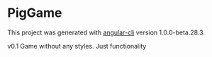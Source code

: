 # PigGame

This project was generated with [angular-cli](https://github.com/angular/angular-cli) version 1.0.0-beta.28.3.

v0.1
Game without any styles. Just functionality
